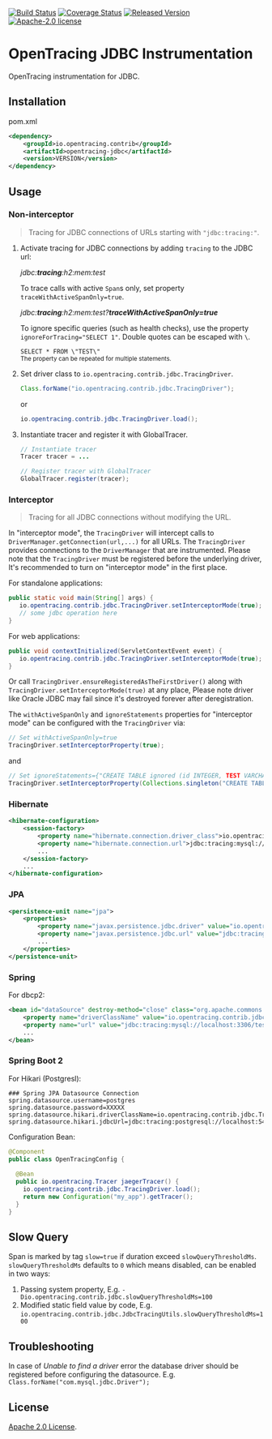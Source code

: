 [![Build Status][ci-img]][ci] [![Coverage Status][cov-img]][cov] [![Released Version][maven-img]][maven] [![Apache-2.0 license](https://img.shields.io/badge/license-Apache%202.0-blue.svg)](https://opensource.org/licenses/Apache-2.0)

# OpenTracing JDBC Instrumentation
OpenTracing instrumentation for JDBC.

## Installation

pom.xml
```xml
<dependency>
    <groupId>io.opentracing.contrib</groupId>
    <artifactId>opentracing-jdbc</artifactId>
    <version>VERSION</version>
</dependency>
```

## Usage

### Non-interceptor

> Tracing for JDBC connections of URLs starting with `"jdbc:tracing:"`.

1. Activate tracing for JDBC connections by adding `tracing` to the JDBC url:

   _jdbc:**tracing**:h2:mem:test_

   To trace calls with active `Span`s only, set property `traceWithActiveSpanOnly=true`.

   _jdbc:**tracing**:h2:mem:test?**traceWithActiveSpanOnly=true**_

   To ignore specific queries (such as health checks), use the property `ignoreForTracing="SELECT 1"`. Double quotes can be escaped with `\`.

   `SELECT * FROM \"TEST\"`<br><sup>The property can be repeated for multiple statements.</sup>

2. Set driver class to `io.opentracing.contrib.jdbc.TracingDriver`.

   ```java
   Class.forName("io.opentracing.contrib.jdbc.TracingDriver");
   ```

   or

   ```java
   io.opentracing.contrib.jdbc.TracingDriver.load();
   ```

3. Instantiate tracer and register it with GlobalTracer.

   ```java
   // Instantiate tracer
   Tracer tracer = ...

   // Register tracer with GlobalTracer
   GlobalTracer.register(tracer);

   ```

### Interceptor

> Tracing for all JDBC connections without modifying the URL.

In "interceptor mode", the `TracingDriver` will intercept calls to `DriverManager.getConnection(url,...)` for all URLs. The `TracingDriver` provides connections to the `DriverManager` that are instrumented. Please note that the `TracingDriver` must be registered before the underlying driver, It's recommended to turn on "interceptor mode" in the first place. 

For standalone applications:

```java
public static void main(String[] args) {
   io.opentracing.contrib.jdbc.TracingDriver.setInterceptorMode(true);
   // some jdbc operation here
}

```
For web applications:

```java
public void contextInitialized(ServletContextEvent event) {
   io.opentracing.contrib.jdbc.TracingDriver.setInterceptorMode(true);
}
```

Or call `TracingDriver.ensureRegisteredAsTheFirstDriver()` along with `TracingDriver.setInterceptorMode(true)` at any place, Please note driver like Oracle JDBC may fail since it's destroyed forever after deregistration.

The `withActiveSpanOnly` and `ignoreStatements` properties for "interceptor mode" can be configured with the `TracingDriver` via:

```java
// Set withActiveSpanOnly=true
TracingDriver.setInterceptorProperty(true);
```

and

```java
// Set ignoreStatements={"CREATE TABLE ignored (id INTEGER, TEST VARCHAR)"}
TracingDriver.setInterceptorProperty(Collections.singleton("CREATE TABLE ignored (id INTEGER, TEST VARCHAR)"));
```

### Hibernate

```xml
<hibernate-configuration>
    <session-factory>
        <property name="hibernate.connection.driver_class">io.opentracing.contrib.jdbc.TracingDriver</property>
        <property name="hibernate.connection.url">jdbc:tracing:mysql://localhost:3306/test</property>
        ...
    </session-factory>
    ...
</hibernate-configuration>
```

### JPA

```xml
<persistence-unit name="jpa">
    <properties>
        <property name="javax.persistence.jdbc.driver" value="io.opentracing.contrib.jdbc.TracingDriver"/>
        <property name="javax.persistence.jdbc.url" value="jdbc:tracing:mysql://localhost:3306/test"/>
        ...
    </properties>
</persistence-unit>
```

### Spring

For dbcp2:

```xml
<bean id="dataSource" destroy-method="close" class="org.apache.commons.dbcp2.BasicDataSource">
    <property name="driverClassName" value="io.opentracing.contrib.jdbc.TracingDriver"/>
    <property name="url" value="jdbc:tracing:mysql://localhost:3306/test"/>
    ...
</bean>

```

### Spring Boot 2

For Hikari (Postgresl):

```properties
### Spring JPA Datasource Connection
spring.datasource.username=postgres
spring.datasource.password=XXXXX
spring.datasource.hikari.driverClassName=io.opentracing.contrib.jdbc.TracingDriver
spring.datasource.hikari.jdbcUrl=jdbc:tracing:postgresql://localhost:5432/my_app_db

```
Configuration Bean:
```java
@Component
public class OpenTracingConfig {
  
  @Bean
  public io.opentracing.Tracer jaegerTracer() {
    io.opentracing.contrib.jdbc.TracingDriver.load();
    return new Configuration("my_app").getTracer();
  }
}

```



## Slow Query
Span is marked by tag `slow=true` if duration exceed `slowQueryThresholdMs`.
`slowQueryThresholdMs` defaults to `0` which means disabled, can be enabled in two ways:
1. Passing system property, E.g. `-Dio.opentracing.contrib.jdbc.slowQueryThresholdMs=100`
2. Modified static field value by code, E.g. `io.opentracing.contrib.jdbc.JdbcTracingUtils.slowQueryThresholdMs=100`

## Troubleshooting
In case of _Unable to find a driver_ error the database driver should be registered before configuring
the datasource.
E.g. `Class.forName("com.mysql.jdbc.Driver");`

## License

[Apache 2.0 License](./LICENSE).

[ci-img]: https://travis-ci.org/opentracing-contrib/java-jdbc.svg?branch=master
[ci]: https://travis-ci.org/opentracing-contrib/java-jdbc
[cov-img]: https://coveralls.io/repos/github/opentracing-contrib/java-jdbc/badge.svg?branch=master
[cov]: https://coveralls.io/github/opentracing-contrib/java-jdbc?branch=master
[maven-img]: https://img.shields.io/maven-central/v/io.opentracing.contrib/opentracing-jdbc.svg
[maven]: http://search.maven.org/#search%7Cga%7C1%7Cio.opentracing.contrib%20opentracing-jdbc
